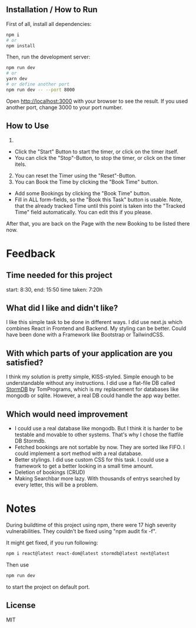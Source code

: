 ## Installation / How to Run

First of all, install all dependencies:
```bash
npm i
# or
npm install
```

Then, run the development server:

```bash
npm run dev
# or
yarn dev
# or define another port
npm run dev -- --port 8000
```

Open [http://localhost:3000](http://localhost:3000) with your browser to see the result. If you used another port, change 3000 to your port number.

## How to Use
1. 
  - Click the "Start" Button to start the timer, or click on the timer itself.
  - You can click the "Stop"-Button, to stop the timer, or click on the timer itels.
2. You can reset the Timer using the "Reset"-Button.
3. You can Book the Time by clicking the "Book Time" button.
  - Add some Bookings by clicking the "Book Time" button.
  - Fill in ALL form-fields, so the "Book this Task" button is usable. Note, that the already tracked Time until this point is taken into the "Tracked Time" field automatically. You can edit this if you please.

After that, you are back on the Page with the new Booking to be listed there now.

# Feedback
## Time needed for this project
start: 8:30, end: 15:50
time taken: 7:20h

## What did I like and didn't like?
I like this simple task to be done in different ways. I did use next.js which combines React in Frontend and Backend. My styling can be better. Could have been done with a Framework like Bootstrap or TailwindCSS.

## With which parts of your application are you satisfied?
I think my solution is pretty simple, KISS-styled. Simple enough to be understandable without any instructions. I did use a flat-file DB called [StormDB](https://github.com/TomPrograms/stormdb) by TomPrograms, which is my replacement for databases like mongodb or sqlite. However, a real DB could handle the app way better.

## Which would need improvement
- I could use a real database like mongodb. But I think it is harder to be testable and movable to other systems. That's why I chose the flatfile DB Stormdb.
- Fetched bookings are not sortable by now. They are sorted like FIFO. I could implement a sort method with a real database.
- Better stylings. I did use custom CSS for this task. I could use a framework to get a better looking in a small time amount.
- Deletion of bookings (CRUD)
- Making Searchbar more lazy. With thousands of entrys searched by every letter, this will be a problem.

# Notes
During buildtime of this project using npm, there were 17 high severity vulnerabilities. They couldn't be fixed using "npm audit fix -f".

It might get fixed, if you run following:
```bash
npm i react@latest react-dom@latest stormdb@latest next@latest
```

Then use
```bash
npm run dev
```
to start the project on default port.

## License
MIT
